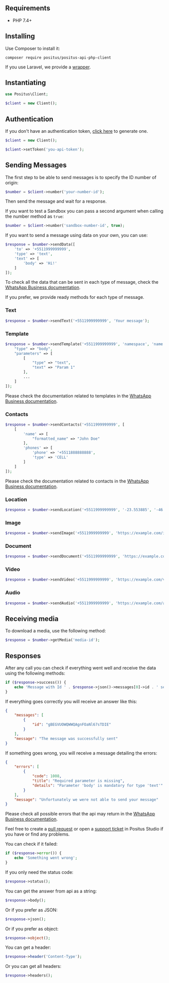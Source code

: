 ## Requirements

- PHP 7.4+

## Installing

Use Composer to install it:

````
composer require positus/positus-api-php-client
````
If you use Laravel, we provide a [wrapper](https://github.com/positusapps/positus-api-laravel-client).

## Instantiating

````php
use Positus\Client;

$client = new Client();
````

## Authentication

If you don't have an authentication token, [click here](https://studio.posit.us/minha-conta/api-tokens) to generate one.

````php
$client = new Client();

$client->setToken('you-api-token');
````

## Sending Messages

The first step to be able to send messages is to specify the ID number of origin:

````php
$number = $client->number('your-number-id');
````

Then send the message and wait for a response.

If you want to test a Sandbox you can pass a second argument when calling the number method as `true`:

````php
$number = $client->number('sandbox-number-id', true);
````

If you want to send a message using data on your own, you can use:

````php
$response = $number->sendData([
    'to' => '+5511999999999',
    'type' => 'text',
    'text' => [
        'body' => 'Hi!'
    ]
]);
````

To check all the data that can be sent in each type of message, check the [WhatsApp Business documentation](https://developers.facebook.com/docs/whatsapp/api/messages).

If you prefer, we provide ready methods for each type of message.

### Text

````php
$response = $number->sendText('+5511999999999', 'Your message');
````

### Template

````php
$response = $number->sendTemplate('+5511999999999', 'namespace', 'name', 'languageCode', [
    "type" => "body",
    "parameters" => [
        [
            "type" => "text",
            "text" => "Param 1"
        ],
        ...
    ]
]);
````

Please check the documentation related to templates in the [WhatsApp Business documentation](https://developers.facebook.com/docs/whatsapp/api/messages/message-templates).

### Contacts

````php
$response = $number->sendContacts('+5511999999999', [
    [
        'name' => [
            "formatted_name" => "John Doe"
        ],
        'phones' => [
            'phone' => '+5511888888888',
            'type' => 'CELL'
        ]
    ]
]);
````

Please check the documentation related to contacts in the [WhatsApp Business documentation](https://developers.facebook.com/docs/whatsapp/api/messages/others#contacts).

### Location

````php
$response = $number->sendLocation('+5511999999999', '-23.553885', '-46.662819', 'Robbu - Atendimento digital inteligente', 'Av. Angélica, 2530 - Bela Vista, São Paulo - SP, 01228-200');
````

### Image

````php
$response = $number->sendImage('+5511999999999', 'https://example.com/image.jpg', 'Random Image');
````

### Document

````php
$response = $number->sendDocument('+5511999999999', 'https://example.com/document.pdf', 'Random Document');
````

### Video

````php
$response = $number->sendVideo('+5511999999999', 'https://example.com/video.mp4', 'Random Video');
````

### Audio

````php
$response = $number->sendAudio('+5511999999999', 'https://example.com/audio.mp3');
````

## Receiving media

To download a media, use the following method:

````php
$response = $number->getMedia('media-id');
````

## Responses

After any call you can check if everything went well and receive the data using the following methods:

````php
if ($response->success()) {
    echo 'Message with Id ' . $response->json()->messages[0]->id . ' sent successfully';
}
````

If everything goes correctly you will receive an answer like this:

````json
{
    "messages": [
        {
            "id": "gBEGVUOWQWWQAgnFOaNl67sTDIE"
        }
    ],
    "message": "The message was successfully sent"
}
````

If something goes wrong, you will receive a message detailing the errors:

````json
{
    "errors": [
        {
            "code": 1008,
            "title": "Required parameter is missing",
            "details": "Parameter 'body' is mandatory for type 'text'"
        }
    ],
    "message": "Unfortunately we were not able to send your message"
}
````

Please check all possible errors that the api may return in the [WhatsApp Business documentation](https://developers.facebook.com/docs/whatsapp/api/errors).

Feel free to create a [pull request](https://github.com/positusapps/positus-api-php-client) or open a [support ticket](https://studio.posit.us/suporte) in Positus Studio if you have or find any problems.

You can check if it failed:

````php
if ($response->error()) {
    echo 'Something went wrong';
}
````

If you only need the status code:

````php
$response->status();
````

You can get the answer from api as a string:

````php
$response->body();
````

Or if you prefer as JSON:

````php
$response->json();
````

Or if you prefer as object:

````php
$response->object();
````

You can get a header:

````php
$response->header('Content-Type');
````

Or you can get all headers:

````php
$response->headers();
````